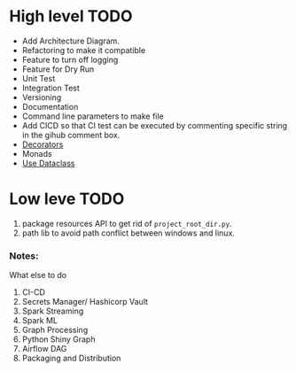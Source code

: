 # High level TODO
- Add Architecture Diagram.
- Refactoring to make it compatible
- Feature to turn off logging
- Feature for Dry Run
- Unit Test
- Integration Test
- Versioning
- Documentation
- Command line parameters to make file
- Add CICD so that CI test can be executed by commenting specific string in the gihub comment box.
- [Decorators](https://towardsdatascience.com/python-decorators-for-data-science-6913f717669a)
- Monads
- [Use Dataclass](https://zetcode.com/python/dataclass/)


# Low leve TODO
1. package resources API to get rid of `project_root_dir.py`.
2. path lib to avoid path conflict between windows and linux. 


### Notes:
What else to do 
1. CI-CD
2. Secrets Manager/ Hashicorp Vault
3. Spark Streaming
4. Spark ML
5. Graph Processing
6. Python Shiny Graph
7. Airflow DAG
8. Packaging and Distribution
